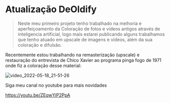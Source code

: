 # Atualização DeOldify

> Neste meu primeiro projeto tenho trabalhado na melhoria e aperfeiçoamento da Coloração de fotos e videos antigos através de inteligencia artificial, logo mais estarei publicando alguns trabalhamos que tenho atuado em upscale de imagens e videos, além da sua coloração e difulsão.

Recentemente estou trabalhando na remasterização (upscale) e restauração do entrevista de Chico Xavier ao programa pinga fogo de 1971 onde fiz a coloração desse material:

![video_2022-05-18_21-51-26](https://user-images.githubusercontent.com/94402689/169179255-13bb6eae-b7bc-4158-9cc8-b6e90aa219c9.gif)

Siga meu canal no youtube para mais novidades

https://youtu.be/ZEqwYiP2PpA


